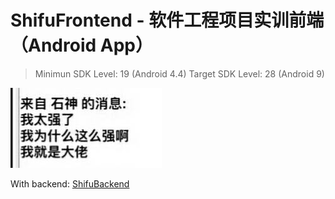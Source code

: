 # ShifuFrontend - 软件工程项目实训前端（Android App）

> Minimun SDK Level: 19 (Android 4.4)
> Target SDK Level: 28 (Android 9)

![ym石神](https://github.com/keys961/ShixunFrontend/blob/master/app/src/main/res/drawable/logo.jpg?raw=true)

With backend: [ShifuBackend](https://github.com/nslam/RealTimePay)

